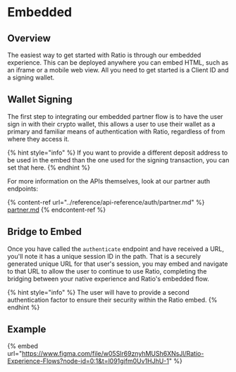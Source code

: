 # Embedded

## Overview

The easiest way to get started with Ratio is through our embedded experience. This can be deployed anywhere you can embed HTML, such as an iframe or a mobile web view. All you need to get started is a Client ID and a signing wallet.

## Wallet Signing

The first step to integrating our embedded partner flow is to have the user sign in with their crypto wallet, this allows a user to use their wallet as a primary and familiar means of authentication with Ratio, regardless of from where they access it.&#x20;

{% hint style="info" %}
If you want to provide a different deposit address to be used in the embed than the one used for the signing transaction, you can set that here.
{% endhint %}

For more information on the APIs themselves, look at our partner auth endpoints:&#x20;

{% content-ref url="../reference/api-reference/auth/partner.md" %}
[partner.md](../reference/api-reference/auth/partner.md)
{% endcontent-ref %}

## Bridge to Embed

Once you have called the `authenticate` endpoint and have received a URL, you'll note it has a unique session ID in the path. That is a securely generated unique URL for that user's session, you may embed and navigate to that URL to allow the user to continue to use Ratio, completing the bridging between your native experience and Ratio's embedded flow.

{% hint style="info" %}
The user will have to provide a second authentication factor to ensure their security within the Ratio embed.
{% endhint %}

## Example

{% embed url="https://www.figma.com/file/w05Slr69znyhMUSh6XNsJl/Ratio-Experience-Flows?node-id=0:1&t=l091gifm0Uv1HJhU-1" %}
